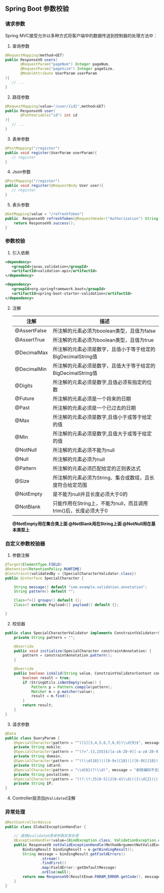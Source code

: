 ## Spring Boot 参数校验

### 请求参数
Spring MVC接受允许以多种方式将客户端中的数据传送到控制器的处理方法中：

1. 查询参数

```java
@RequestMapping(method=GET)
public ResponseVO users(
       @RequestParam("pageNum") Integer pageNum,
       @RequestParam("pageSize") Integer pageSize,
       @ModelAttribute UserParam userParam
){
   // ...
}
```

2. 路径参数

```java
@RequestMapping(value="/user/{id}",method=GET)
public ResponseVO user(
       @PathVariable("id") int id
){
   // ...
}
```

3. 表单参数

```java
@PostMapping("/register")
public void register(UserParam userParam){
   // register
}
```

4. Json参数

```java
@PostMapping("/register")
public void register(@RequestBody User user){
   // register
}
```

5. 表头参数

```java
@GetMapping(value = "/refreshToken")
public  ResponseVO refreshToken(@RequestHeader("Authorization") String token) {
    return ResponseVO.success();
}
```

### 参数校验

1. 引入依赖

```xml
<dependency>
   <groupId>javax.validation</groupId>
   <artifactId>validation-api</artifactId>
</dependency>

<dependency>
   <groupId>org.springframework.boot</groupId>
   <artifactId>spring-boot-starter-validation</artifactId>
</dependency>
```

2. 注解

   |注解|描述|
      |---|---|
   |@AssertFalse|所注解的元素必须为boolean类型，且值为false|
   |@AssertTrue|所注解的元素必须为boolean类型，且值为true|
   |@DecimalMax|所注解的元素必须是数字，且值小于等于给定的BigDecimalString值|
   |@DecimalMin|所注解的元素必须是数字，且值大于等于给定的BigDecimalString值|
   |@Digits|所注解的元素必须是数字,且值必须有指定的位数|
   |@Future|所注解的元素必须是一个将来的日期|
   |@Past|所注解的元素必须是一个已过去的日期|
   |@Max|所注解的元素必须是数字,且值小于或等于给定的值|
   |@Min|所注解的元素必须是数字,且值大于或等于给定的值|
   |@NotNull|所注解的元素必须不能为null|
   |@Null|所注解的元素必须为null|
   |@Pattern|所注解的元素必须匹配给定的正则表达式|
   |@Size|所注解的元素必须为String、集合或数组，且长度符合给定范围|
   |@NotEmpty|是不能为null并且长度必须大于0的|
   |@NotBlank|只能作用在String上，不能为null，而且调用trim()后，长度必须大于0|

   **@NotEmpty用在集合类上面 @NotBlank用在String上面 @NotNull用在基本类型上**


### 自定义参数校验器


1. 参数注解

```java
@Target(ElementType.FIELD)
@Retention(RetentionPolicy.RUNTIME)
@Constraint(validatedBy = {SpecialCharacterValidator.class})
public @interface SpecialCharacter {

    String message() default "com.example.validation.annotation";
    String pattern() default "";

    Class<?>[] groups() default {};
    Class<? extends Payload>[] payload() default {};

}
```

2. 校验器

```java
public class SpecialCharacterValidator implements ConstraintValidator<SpecialCharacter, String> {
    private String pattern = "";

    @Override
    public void initialize(SpecialCharacter constraintAnnotation) {
        pattern = constraintAnnotation.pattern();
    }

    @Override
    public boolean isValid(String value, ConstraintValidatorContext constraintValidatorContext) {
        boolean result = true;
        if (StringUtils.isNotEmpty(value)) {
            Pattern p = Pattern.compile(pattern);
            Matcher m = p.matcher(value);
            result = m.find();
        }
        return result;
    }
}
```

3. 请求参数

```java
@Data
public class QueryParam {
    @SpecialCharacter(pattern = "^([1][3,4,5,6,7,8,9])\\d{9}$", message = "手机号格式不合法")
    private String mobile;
    @SpecialCharacter(pattern = "^(?=^.{3,255}$)[a-zA-Z0-9][-a-zA-Z0-9]{0,62}(\\.[a-zA-Z0-9][-a-zA-Z0-9]{0,62})+$", message = "域名格式不合法")
    private String domain;
    @SpecialCharacter(pattern = "^((\\d{18})|([0-9x]{18})|([0-9X]{18}))$", message = "身份证不合法")
    private String idCard;
    @SpecialCharacter(pattern = "\\d{6}(?!\\d)", message = "邮政编码不合法")
    private String postalCode;
    @SpecialCharacter(pattern = "((?:(?:25[0-5]|2[0-4]\\d|((1\\d{2})|([1-9]?\\d)))\\.){3}(?:25[0-5]|2[0-4]\\d|((1\\d{2})|([1-9]?\\d))))", message = "IP 不合法")
    private String IP;
}
```

4. Controller层添加`@Validated`注解


### 异常处理

```java
@RestControllerAdvice
public class GlobalExceptionHandler {

    // 通用@validated表单参数异常处理
    @ExceptionHandler(value={BindException.class, ValidationException.class, MethodArgumentNotValidException.class})
    public ResponseVO notValidExceptionHandle(MethodArgumentNotValidException e) {
        BindingResult bindingResult = e.getBindingResult();
        String message = bindingResult.getFieldErrors()
                .stream()
                .findFirst()
                .map(FieldError::getDefaultMessage)
                .orElse(null);
        return new ResponseVO(ResultEnum.PARAM_ERROR.getCode(), message, null);
    }
}
```